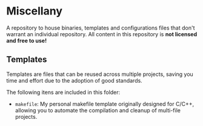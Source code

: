 # Miscellany

A repository to house binaries, templates and configurations files that don't warrant an individual repository. All content in this repository is **not licensed and free to use!**

## Templates

Templates are files that can be reused across multiple projects, saving you time and effort due to the adoption of good standards.

The following itens are included in this folder:

- `makefile`: My personal makefile template originally designed for C/C++, allowing you to automate the compilation and cleanup of multi-file projects.
